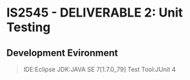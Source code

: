 # IS2545 - DELIVERABLE 2: Unit Testing

## Development Evironment
>IDE:Eclipse
>JDK:JAVA SE 7[1.7.0_79]
>Test Tool:JUnit 4
